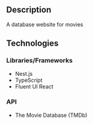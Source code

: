 ## Description
A database website for movies

## Technologies
### Libraries/Frameworks
- Nest.js
- TypeScript
- Fluent UI React

### API
- The Movie Database (TMDb)